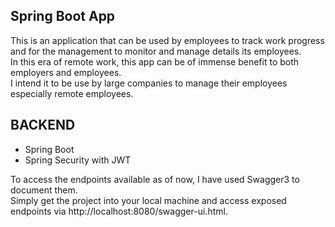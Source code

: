 ## Spring Boot App

This is an application that can be used by employees to
track work progress and for the management to monitor and manage details
its employees.  
In this era of remote work, this app can be of immense benefit to 
both employers and employees.   
I intend it to be use by large companies to manage their employees especially remote employees.  
## BACKEND
* Spring Boot
* Spring Security with JWT

To access the endpoints available as of now, I have used Swagger3
to document them.  
Simply get the project into your local machine and access exposed
endpoints via http://localhost:8080/swagger-ui.html.  

